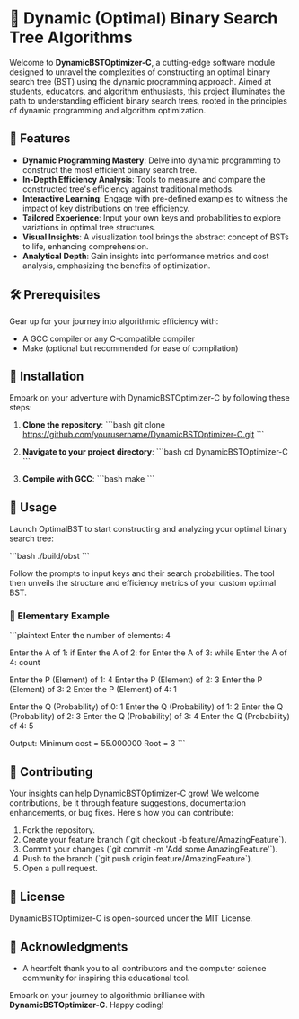 # 🌳 Dynamic (Optimal) Binary Search Tree Algorithms

Welcome to **DynamicBSTOptimizer-C**, a cutting-edge software module designed to unravel the complexities of constructing an optimal binary search tree (BST) using the dynamic programming approach. Aimed at students, educators, and algorithm enthusiasts, this project illuminates the path to understanding efficient binary search trees, rooted in the principles of dynamic programming and algorithm optimization.

## 🌟 Features

- **Dynamic Programming Mastery**: Delve into dynamic programming to construct the most efficient binary search tree.
- **In-Depth Efficiency Analysis**: Tools to measure and compare the constructed tree's efficiency against traditional methods.
- **Interactive Learning**: Engage with pre-defined examples to witness the impact of key distributions on tree efficiency.
- **Tailored Experience**: Input your own keys and probabilities to explore variations in optimal tree structures.
- **Visual Insights**: A visualization tool brings the abstract concept of BSTs to life, enhancing comprehension.
- **Analytical Depth**: Gain insights into performance metrics and cost analysis, emphasizing the benefits of optimization.

## 🛠 Prerequisites

Gear up for your journey into algorithmic efficiency with:
- A GCC compiler or any C-compatible compiler
- Make (optional but recommended for ease of compilation)

## 🔧 Installation

Embark on your adventure with DynamicBSTOptimizer-C by following these steps:

1. **Clone the repository**:
   \`\`\`bash
   git clone https://github.com/yourusername/DynamicBSTOptimizer-C.git
   \`\`\`

2. **Navigate to your project directory**:
   \`\`\`bash
   cd DynamicBSTOptimizer-C
   \`\`\`

3. **Compile with GCC**:
   \`\`\`bash
   make
   \`\`\`

## 🚀 Usage

Launch OptimalBST to start constructing and analyzing your optimal binary search tree:

\`\`\`bash
./build/obst
\`\`\`

Follow the prompts to input keys and their search probabilities. The tool then unveils the structure and efficiency metrics of your custom optimal BST.

### 📝 Elementary Example

\`\`\`plaintext
Enter the number of elements: 4

Enter the A of 1: if
Enter the A of 2: for
Enter the A of 3: while
Enter the A of 4: count

Enter the P (Element) of 1: 4
Enter the P (Element) of 2: 3
Enter the P (Element) of 3: 2
Enter the P (Element) of 4: 1

Enter the Q (Probability) of 0: 1
Enter the Q (Probability) of 1: 2
Enter the Q (Probability) of 2: 3
Enter the Q (Probability) of 3: 4
Enter the Q (Probability) of 4: 5

Output:
Minimum cost = 55.000000
Root  = 3
\`\`\`


## 👥 Contributing

Your insights can help DynamicBSTOptimizer-C grow! We welcome contributions, be it through feature suggestions, documentation enhancements, or bug fixes. Here's how you can contribute:

1. Fork the repository.
2. Create your feature branch (\`git checkout -b feature/AmazingFeature\`).
3. Commit your changes (\`git commit -m 'Add some AmazingFeature'\`).
4. Push to the branch (\`git push origin feature/AmazingFeature\`).
5. Open a pull request.

## 📜 License

DynamicBSTOptimizer-C is open-sourced under the MIT License.

## 💖 Acknowledgments

- A heartfelt thank you to all contributors and the computer science community for inspiring this educational tool.

Embark on your journey to algorithmic brilliance with **DynamicBSTOptimizer-C**. Happy coding!
